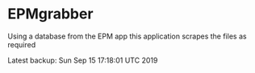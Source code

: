 # EPMgrabber
Using a database from the EPM app this application scrapes the files as required


Latest backup: Sun Sep 15 17:18:01 UTC 2019
